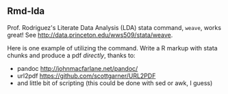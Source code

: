 Rmd-lda
-------

Prof. Rodriguez's Literate Data Analysis (LDA) stata command, `weave`, works
great! See http://data.princeton.edu/wws509/stata/weave.

Here is one example of utilizing the command. Write a R markup with stata
chunks and produce a pdf _directly_, thanks to:

- pandoc http://johnmacfarlane.net/pandoc/
- url2pdf https://github.com/scottgarner/URL2PDF
- and little bit of scripting (this could be done with sed or awk, I guess)

